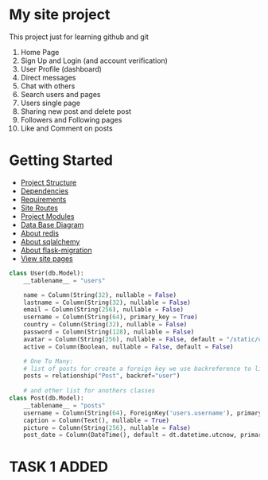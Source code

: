 # My site project

<p>This project just for learning github and git</p>

1. Home Page
2. Sign Up and Login (and account verification)
3. User Profile (dashboard)
4. Direct messages
5. Chat with others
6. Search users and pages
7. Users single page
8. Sharing new post and delete post
9. Followers and Following pages
10. Like and Comment on posts

# Getting Started

- [Project Structure](#Project-Structure)
- [Dependencies](#Dependencies)
- [Requirements](#Requirements)
- [Site Routes](#Site-Routes)
- [Project Modules](#BluePrints)
- [Data Base Diagram](#Database-Diagram)
- [About redis](#Redis)
- [About sqlalchemy](#SqlAlchemy)
- [About flask-migration](#Flask-Migration)
- [View site pages](#Site-Pages)

```python
class User(db.Model):
    __tablename__ = "users"

    name = Column(String(32), nullable = False)
    lastname = Column(String(32), nullable = False)
    email = Column(String(256), nullable = False)
    username = Column(String(64), primary_key = True)
    country = Column(String(32), nullable = False)
    password = Column(String(128), nullable = False)
    avatar = Column(String(256), nullable = False, default = "/static/upload/avatar.png")
    active = Column(Boolean, nullable = False, default = False)

    # One To Many:
    # list of posts for create a foreign key we use backreference to list of this mode(Parent) from another model 
    posts = relationship("Post", backref="user")
    
    # and other list for anothers classes
class Post(db.Model):
    __tablename__ = "posts"
    username = Column(String(64), ForeignKey('users.username'), primary_key = True) # Foreign Key is primary key of parent table
    caption = Column(Text(), nullable = True)
    picture = Column(String(256), nullable = False)
    post_date = Column(DateTime(), default = dt.datetime.utcnow, primary_key = True)
```

# TASK 1 ADDED
